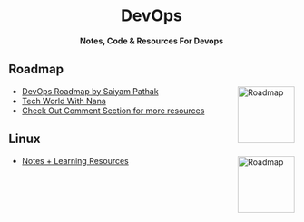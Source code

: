 <h1 align="center">DevOps</h1>
<p align="center"><b>Notes, Code & Resources For Devops</b></p>

## Roadmap

<img align="right" src="https://github.com/himanshu1221/DevOps/assets/32031706/9f617bee-5b10-4b76-85de-33011f17cc44" height="100" alt="Roadmap"> 

- [DevOps Roadmap by Saiyam Pathak](https://www.youtube.com/watch?v=4yRAeXAAHtM&ab_channel=KubesimplifyHindi)
- [Tech World With Nana](https://www.youtube.com/@TechWorldwithNana)
- [Check Out Comment Section for more resources](https://x.com/himanshuchhatw2/status/1750073123305918730)

## Linux

<img align="right" src="https://github.com/user-attachments/assets/2aca9c96-0cc8-4f34-9653-89c12654a66f" height="100" alt="Roadmap"> 

- [Notes + Learning Resources](Linux/README.md)